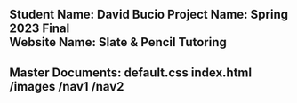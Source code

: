 Student Name: David Bucio
Project Name: Spring 2023 Final <br>
Website Name: Slate & Pencil Tutoring <br>
------------------------------------------
Master Documents:
default.css
index.html
/images
/nav1
/nav2
------------------------------------------